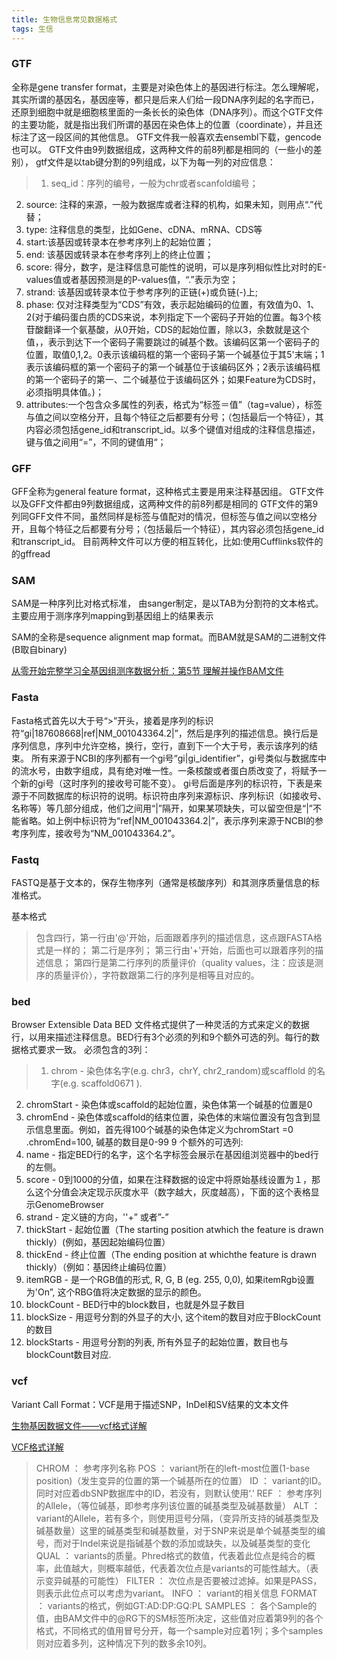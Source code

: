 ```yaml
---
title: 生物信息常见数据格式
tags: 生信
---
```


### GTF
全称是gene transfer format，主要是对染色体上的基因进行标注。怎么理解呢，其实所谓的基因名，基因座等，都只是后来人们给一段DNA序列起的名字而已，还原到细胞中就是细胞核里面的一条长长的染色体（DNA序列）。而这个GTF文件的主要功能，就是指出我们所谓的基因在染色体上的位置（coordinate），并且还标注了这一段区间的其他信息。
GTF文件我一般喜欢去ensembl下载，gencode也可以。 
GTF文件由9列数据组成，这两种文件的前8列都是相同的（一些小的差别），
gtf文件是以tab键分割的9列组成，以下为每一列的对应信息：

<!--more--> 

>1)  seq_id：序列的编号，一般为chr或者scanfold编号；
2)  source: 注释的来源，一般为数据库或者注释的机构，如果未知，则用点“.”代替；
3)  type: 注释信息的类型，比如Gene、cDNA、mRNA、CDS等
4)  start:该基因或转录本在参考序列上的起始位置；
5)  end: 该基因或转录本在参考序列上的终止位置；
6)  score: 得分，数字，是注释信息可能性的说明，可以是序列相似性比对时的E-values值或者基因预测是的P-values值，“.”表示为空；
7)  strand: 该基因或转录本位于参考序列的正链(+)或负链(-)上;
8)  phase: 仅对注释类型为“CDS”有效，表示起始编码的位置，有效值为0、1、2(对于编码蛋白质的CDS来说，本列指定下一个密码子开始的位置。每3个核苷酸翻译一个氨基酸，从0开始，CDS的起始位置，除以3，余数就是这个值，，表示到达下一个密码子需要跳过的碱基个数。该编码区第一个密码子的位置，取值0,1,2。0表示该编码框的第一个密码子第一个碱基位于其5'末端；1表示该编码框的第一个密码子的第一个碱基位于该编码区外；2表示该编码框的第一个密码子的第一、二个碱基位于该编码区外；如果Feature为CDS时，必须指明具体值。)；
9)  attributes:一个包含众多属性的列表，格式为“标签＝值”（tag=value），标签与值之间以空格分开，且每个特征之后都要有分号；（包括最后一个特征），其内容必须包括gene_id和transcript_id。以多个键值对组成的注释信息描述，键与值之间用“=”，不同的键值用“；


### GFF
GFF全称为general feature format，这种格式主要是用来注释基因组。
GTF文件以及GFF文件都由9列数据组成，这两种文件的前8列都是相同的
GTF文件的第9列同GFF文件不同，虽然同样是标签与值配对的情况，但标签与值之间以空格分开，且每个特征之后都要有分号；（包括最后一个特征），其内容必须包括gene_id和transcript_id。
目前两种文件可以方便的相互转化，比如:使用Cufflinks软件的 的gffread


### SAM

SAM是一种序列比对格式标准， 由sanger制定，是以TAB为分割符的文本格式。主要应用于测序序列mapping到基因组上的结果表示

SAM的全称是sequence alignment map format。而BAM就是SAM的二进制文件(B取自binary)
 
 
[从零开始完整学习全基因组测序数据分析：第5节 理解并操作BAM文件](http://www.huangshujia.me/2017/11/27/2017-11-27-Begining-WGS-Data-Analysis-BAM-CRAM-And-SAM.html)

### Fasta


Fasta格式首先以大于号“>”开头，接着是序列的标识符“gi|187608668|ref|NM_001043364.2|”，然后是序列的描述信息。换行后是序列信息，序列中允许空格，换行，空行，直到下一个大于号，表示该序列的结束。
所有来源于NCBI的序列都有一个gi号“gi|gi_identifier”，gi号类似与数据库中的流水号，由数字组成，具有绝对唯一性。一条核酸或者蛋白质改变了，将赋予一个新的gi号（这时序列的接收号可能不变）。
gi号后面是序列的标识符，下表是来源于不同数据库的标识符的说明。标识符由序列来源标识、序列标识（如接收号、名称等）等几部分组成，他们之间用“|”隔开，如果某项缺失，可以留空但是“|”不能省略。如上例中标识符为“ref|NM_001043364.2|”，表示序列来源于NCBI的参考序列库，接收号为“NM_001043364.2”。


### Fastq
FASTQ是基于文本的，保存生物序列（通常是核酸序列）和其测序质量信息的标准格式。

基本格式
>包含四行，第一行由'@'开始，后面跟着序列的描述信息，这点跟FASTA格式是一样的；
第二行是序列；
第三行由'+'开始，后面也可以跟着序列的描述信息；
第四行是第二行序列的质量评价（quality values，注：应该是测序的质量评价），字符数跟第二行的序列是相等且对应的。

 
 


### bed
Browser Extensible Data
 BED 文件格式提供了一种灵活的方式来定义的数据行，以用来描述注释信息。BED行有3个必须的列和9个额外可选的列。每行的数据格式要求一致。
必须包含的3列：
 > 1. chrom - 染色体名字(e.g. chr3，chrY, chr2_random)或scafflold 的名字(e.g. scaffold0671 ).
  2. chromStart - 染色体或scaffold的起始位置，染色体第一个碱基的位置是0
  3. chromEnd - 染色体或scaffold的结束位置，染色体的末端位置没有包含到显示信息里面。例如，首先得100个碱基的染色体定义为chromStart =0 .chromEnd=100, 碱基的数目是0-99
9 个额外的可选列:
  4. name - 指定BED行的名字，这个名字标签会展示在基因组浏览器中的bed行的左侧。
  5. score - 0到1000的分值，如果在注释数据的设定中将原始基线设置为１，那么这个分值会决定现示灰度水平（数字越大，灰度越高），下面的这个表格显示GenomeBrowser
  6. strand - 定义链的方向，''+” 或者”-”
  7. thickStart - 起始位置（The starting position atwhich the feature is drawn thickly）(例如，基因起始编码位置）
  8. thickEnd - 终止位置（The ending position at whichthe feature is drawn thickly）（例如：基因终止编码位置）
  9. itemRGB - 是一个RGB值的形式, R, G, B (eg. 255, 0,0), 如果itemRgb设置为'On”, 这个RBG值将决定数据的显示的颜色。
  10. blockCount - BED行中的block数目，也就是外显子数目
  11. blockSize - 用逗号分割的外显子的大小, 这个item的数目对应于BlockCount的数目
  12. blockStarts - 用逗号分割的列表, 所有外显子的起始位置，数目也与blockCount数目对应.



### vcf
Variant Call Format：VCF是用于描述SNP，InDel和SV结果的文本文件

[生物基因数据文件——vcf格式详解](https://blog.csdn.net/u012150360/article/details/70666213)

[VCF格式详解](http://www.bio-info-trainee.com/863.html)

 

>CHROM ： 参考序列名称
POS ： variant所在的left-most位置(1-base position)（发生变异的位置的第一个碱基所在的位置）
ID ： variant的ID。同时对应着dbSNP数据库中的ID，若没有，则默认使用‘.’
REF ： 参考序列的Allele，（等位碱基，即参考序列该位置的碱基类型及碱基数量）
ALT ： variant的Allele，若有多个，则使用逗号分隔，（变异所支持的碱基类型及碱基数量）这里的碱基类型和碱基数量，对于SNP来说是单个碱基类型的编号，而对于Indel来说是指碱基个数的添加或缺失，以及碱基类型的变化
QUAL ： variants的质量。Phred格式的数值，代表着此位点是纯合的概率，此值越大，则概率越低，代表着次位点是variants的可能性越大。（表示变异碱基的可能性）
FILTER ： 次位点是否要被过滤掉。如果是PASS，则表示此位点可以考虑为variant。
INFO ： variant的相关信息
FORMAT ： variants的格式，例如GT:AD:DP:GQ:PL
SAMPLES ： 各个Sample的值，由BAM文件中的@RG下的SM标签所决定，这些值对应着第9列的各个格式，不同格式的值用冒号分开，每一个sample对应着1列；多个samples则对应着多列，这种情况下列的数多余10列。



